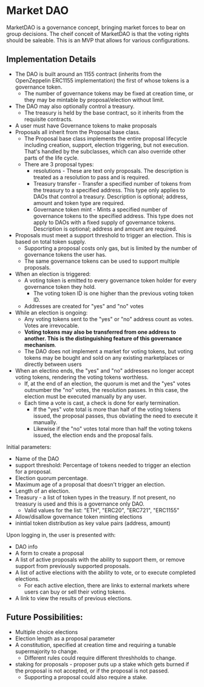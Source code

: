 # Market DAO

MarketDAO is a governance concept, bringing market forces to bear on group decisions.  The cheif conceit of MarketDAO is that the voting rights should be saleable.  This is an MVP that allows for various configurations.

## Implementation Details

  - The DAO is built around an 1155 contract (inherits from the OpenZeppelin ERC1155 implementation) the first of whose tokens is a governance token.  
    - The number of governance tokens may be fixed at creation time, or they may be mintable by proposal/election without limit.
  - The DAO may also optionally control a treasury.
    - The treasury is held by the base contract, so it inherits from the requisite contracts.
  - A user must have Governance tokens to make proposals
  - Proposals all inherit from the Proposal base class.
    - The Proposal base class implements the entire proposal lifecycle including creation, support, election triggering, but not execution.  That's handled by the subclasses, which can also override other parts of the life cycle.
    - There are 3 proposal types:
        - resolutions - These are text only proposals.  The description is treated as a resolution to pass and is required. 
        - Treasury transfer - Transfer a specified number of tokens from the treasury to a specified address.  This type only applies to DAOs that control a treasury.  Description is optional; address, amount and token type are required.
        - Governance token mint - Mints a specified number of governance tokens to the specified address.  This type does not apply to DAOs with a fixed supply of governance tokens. Description is optional; address and amount are required.
  - Proposals must meet a support threshold to trigger an election.  This is based on total token supply.
    - Supporting a proposal costs only gas, but is limited by the number of governance tokens the user has. 
    - The same governance tokens can be used to support multiple proposals.
  - When an election is triggered:
    - A voting token is emitted to every governance token holder for every governance token they hold.  
        - The voting token ID is one higher than the previous voting token ID.
    - Addresses are created for "yes" and "no" votes
  - While an election is ongoing:
    - Any voting tokens sent to the "yes" or "no" address count as votes. Votes are irrevocable.
    - **Voting tokens may also be transferred from one address to another.  This is the distinguishing feature of this governance mechanism**.
    - The DAO does not implement a market for voting tokens, but voting tokens may be bought and sold on any existing marketplaces or directly between users
  - When an electino ends, the "yes" and "no" addresses no longer accept voting tokens, rendering the voting tokens worthless.
    - If, at the end of an election, the quorum is met and the "yes" votes outnumber the "no" votes, the resolution passes.  In this case, the election must be executed manually by any user.
    - Each time a vote is cast, a check is done for early termination.
        - If the "yes" vote total is more than half of the voting tokens issued, the proposal passes, thus obviating the need to execute it manually.
        - Likewise if the "no" votes total more than half the voting tokens issued, the election ends and the proposal fails.

Initial parameters:
  - Name of the DAO
  - support threshold:  Percentage of tokens needed to trigger an election for a proposal.
  - Election quorum percentage.
  - Maximum age of a proposal that doesn't trigger an election.
  - Length of an election.
  - Treasury - a list of token types in the treasury.  If not present, no treasury is used and this is a governance only DAO.
    - Valid values for the list: "ETH", "ERC20", "ERC721", "ERC1155"
  - Allow/disallow governance token minting elections
  - inintial token distribution as key value pairs (address, amount)

Upon logging in, the user is presented with:
  - DAO info
  - A form to create a proposal
  - A list of active proposals with the ability to support them, or remove support from previously supported proposals.
  - A list of active elections with the ability to vote, or to execute completed elections.
    - For each active election, there are links to external markets where users can buy or sell their voting tokens.
  - A link to view the results of previous elections.

## Future Possibilities:
  - Multiple choice elections
  - Election length as a proposal parameter
  - A constitution, specified at creation time and requiring a tunable supermajority to change.
    - Different rules could require different threshholds to change.
  - staking for proposals - proposer puts up a stake which gets burned if the proposal is not accepted, or if the proposal is not passed.  
    - Supporting a proposal could also require a stake.


